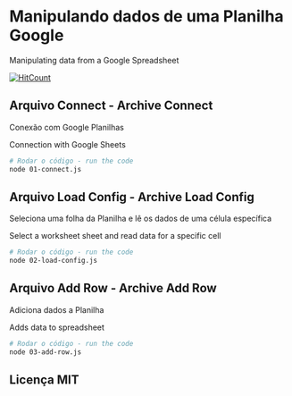 # Manipulando dados de uma Planilha Google
Manipulating data from a Google Spreadsheet

[![HitCount](http://hits.dwyl.com/leaoerikaleao/spreadsheet-poc.svg)](http://hits.dwyl.com/leaoerikaleao/spreadsheet-poc)

## Arquivo Connect - Archive Connect
Conexão com Google Planilhas

Connection with Google Sheets


```bash
# Rodar o código - run the code
node 01-connect.js
```

## Arquivo Load Config - Archive Load Config
Seleciona uma folha da Planilha e lê os dados de uma célula específica

Select a worksheet sheet and read data for a specific cell


```bash
# Rodar o código - run the code
node 02-load-config.js
```

## Arquivo Add Row - Archive Add Row
Adiciona dados a Planilha

Adds data to spreadsheet

```bash
# Rodar o código - run the code
node 03-add-row.js
```


## Licença MIT
